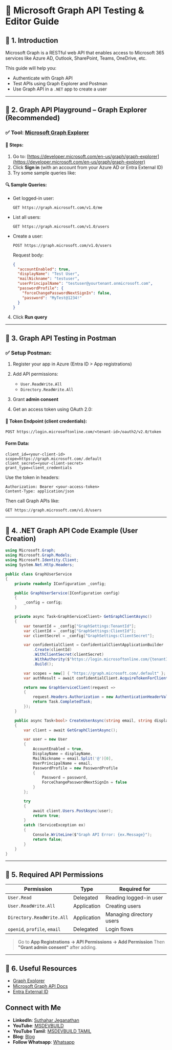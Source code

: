 # 📘 Microsoft Graph API Testing & Editor Guide

## 🔹 1. Introduction

Microsoft Graph is a RESTful web API that enables access to Microsoft 365 services like Azure AD, Outlook, SharePoint, Teams, OneDrive, etc.

This guide will help you:

* Authenticate with Graph API
* Test APIs using Graph Explorer and Postman
* Use Graph API in a `.NET` app to create a user

---

## 🔹 2. Graph API Playground – Graph Explorer (Recommended)

### ✅ Tool: [Microsoft Graph Explorer](https://developer.microsoft.com/en-us/graph/graph-explorer)

#### 🔧 Steps:

1. Go to: [https://developer.microsoft.com/en-us/graph/graph-explorer](https://developer.microsoft.com/en-us/graph/graph-explorer)
2. Click **Sign in** (with an account from your Azure AD or Entra External ID)
3. Try some sample queries like:

#### 🔍 Sample Queries:

* Get logged-in user:

  ```
  GET https://graph.microsoft.com/v1.0/me
  ```

* List all users:

  ```
  GET https://graph.microsoft.com/v1.0/users
  ```

* Create a user:

  ```
  POST https://graph.microsoft.com/v1.0/users
  ```

  Request body:

  ```json
  {
    "accountEnabled": true,
    "displayName": "Test User",
    "mailNickname": "testuser",
    "userPrincipalName": "testuser@yourtenant.onmicrosoft.com",
    "passwordProfile": {
      "forceChangePasswordNextSignIn": false,
      "password": "MyTest@1234!"
    }
  }
  ```

4. Click **Run query**

---

## 🔹 3. Graph API Testing in Postman

### ✅ Setup Postman:

1. Register your app in Azure (Entra ID > App registrations)
2. Add API permissions:

   * `User.ReadWrite.All`
   * `Directory.ReadWrite.All`
3. Grant **admin consent**
4. Get an access token using OAuth 2.0:

#### 🔐 Token Endpoint (client credentials):

```
POST https://login.microsoftonline.com/<tenant-id>/oauth2/v2.0/token
```

#### Form Data:

```
client_id=<your-client-id>
scope=https://graph.microsoft.com/.default
client_secret=<your-client-secret>
grant_type=client_credentials
```

Use the token in headers:

```http
Authorization: Bearer <your-access-token>
Content-Type: application/json
```

Then call Graph APIs like:

```http
GET https://graph.microsoft.com/v1.0/users
```

---

## 🔹 4. .NET Graph API Code Example (User Creation)

```csharp
using Microsoft.Graph;
using Microsoft.Graph.Models;
using Microsoft.Identity.Client;
using System.Net.Http.Headers;

public class GraphUserService
{
    private readonly IConfiguration _config;

    public GraphUserService(IConfiguration config)
    {
        _config = config;
    }

    private async Task<GraphServiceClient> GetGraphClientAsync()
    {
        var tenantId = _config["GraphSettings:TenantId"];
        var clientId = _config["GraphSettings:ClientId"];
        var clientSecret = _config["GraphSettings:ClientSecret"];

        var confidentialClient = ConfidentialClientApplicationBuilder
            .Create(clientId)
            .WithClientSecret(clientSecret)
            .WithAuthority($"https://login.microsoftonline.com/{tenantId}")
            .Build();

        var scopes = new[] { "https://graph.microsoft.com/.default" };
        var authResult = await confidentialClient.AcquireTokenForClient(scopes).ExecuteAsync();

        return new GraphServiceClient(request =>
        {
            request.Headers.Authorization = new AuthenticationHeaderValue("Bearer", authResult.AccessToken);
            return Task.CompletedTask;
        });
    }

    public async Task<bool> CreateUserAsync(string email, string displayName, string password)
    {
        var client = await GetGraphClientAsync();

        var user = new User
        {
            AccountEnabled = true,
            DisplayName = displayName,
            MailNickname = email.Split('@')[0],
            UserPrincipalName = email,
            PasswordProfile = new PasswordProfile
            {
                Password = password,
                ForceChangePasswordNextSignIn = false
            }
        };

        try
        {
            await client.Users.PostAsync(user);
            return true;
        }
        catch (ServiceException ex)
        {
            Console.WriteLine($"Graph API Error: {ex.Message}");
            return false;
        }
    }
}
```

---

## 🔹 5. Required API Permissions

| Permission                   | Type        | Required for             |
| ---------------------------- | ----------- | ------------------------ |
| `User.Read`                  | Delegated   | Reading logged-in user   |
| `User.ReadWrite.All`         | Application | Creating users           |
| `Directory.ReadWrite.All`    | Application | Managing directory users |
| `openid`, `profile`, `email` | Delegated   | Login flows              |

> Go to **App Registrations → API Permissions → Add Permission**
> Then **"Grant admin consent"** after adding.

---

## 🔹 6. Useful Resources

* [Graph Explorer](https://developer.microsoft.com/en-us/graph/graph-explorer)
* [Microsoft Graph API Docs](https://learn.microsoft.com/en-us/graph/overview)
* [Entra External ID](https://learn.microsoft.com/en-us/entra/external-id/)

 ## Connect with Me
- **LinkedIn**: [Suthahar Jeganathan](https://www.linkedin.com/in/jssuthahar/)
- **YouTube**: [MSDEVBUILD](https://www.youtube.com/@MSDEVBUILD)
- **YouTube Tamil**: [MSDEVBUILD TAMIL](https://www.youtube.com/@MSDEVBUILDTamil)
- **Blog**: [Blog](https://www.msdevbuild.com/)
- **Follow Whatsapp**: [Whatsapp](https://www.whatsapp.com/channel/0029Va5j2rHEFeXcTlUhQB0J)
